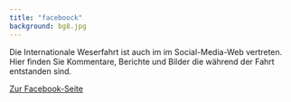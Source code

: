 ```yaml
---
title: "faceboock"
background: bg8.jpg
---
```

Die Internationale Weserfahrt ist auch im im Social-Media-Web vertreten. Hier finden Sie Kommentare, Berichte und Bilder die während der Fahrt entstanden sind.   

<a href="https://de-de.facebook.com/weserfahrt/" class="btn btn-outline-inverse btn-sm">Zur Facebook-Seite</a>

